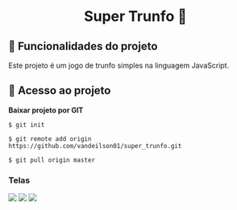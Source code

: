 <h1 align="center"> 
 Super Trunfo 🚀 
</h1>


## :hammer: Funcionalidades do projeto

 Este projeto é um jogo de trunfo simples na linguagem JavaScript.


## 📁 Acesso ao projeto

**Baixar projeto por GIT**

```
$ git init

$ git remote add origin https://github.com/vandeilson01/super_trunfo.git

$ git pull origin master
```


<h3>Telas</h3>

<img src="https://user-images.githubusercontent.com/60020510/193259408-62043765-62f8-4a63-946c-7222edaa3cdf.png">
<img src="https://user-images.githubusercontent.com/60020510/193259428-e845a66f-c246-4f2d-8f43-992b3f7924ce.png">
<img src="https://user-images.githubusercontent.com/60020510/193259434-f084e116-47c2-4c2d-9932-0cdafd5edc91.png">
